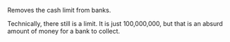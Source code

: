Removes the cash limit from banks.

Technically, there still is a limit. It is just 100,000,000, but that is an absurd amount of money for a bank to collect.